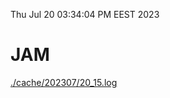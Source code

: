 Thu Jul 20 03:34:04 PM EEST 2023
# JAM
<a href='./cache/202307/20_15.log'>./cache/202307/20_15.log</a>
